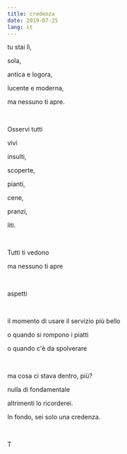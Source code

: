```yaml
---
title: credenza
date: 2019-07-25
lang: it
---
```


tu stai lì,

sola,

antica e logora,

lucente e moderna,

ma nessuno ti apre.

<br />

Osservi tutti

vivi

insulti,

scoperte,

pianti,

cene,

pranzi,

liti.

<br />

Tutti ti vedono

ma nessuno ti apre

<br />

aspetti

<br />

il momento di usare il servizio più bello

o quando si rompono i piatti

o quando c'è da spolverare

<br />

ma cosa ci stava dentro, più?

nulla di fondamentale

altrimenti lo ricorderei.

In fondo, sei solo una credenza.

<br />

T
